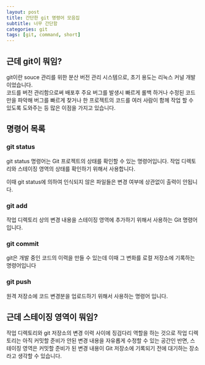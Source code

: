 ```yaml
---
layout: post
title: 간단한 git 명령어 모음집
subtitle: 너무 간단함
categories: git
tags: [git, command, short]
---
```


## 근데 git이 뭐임?

git이란 souce 관리를 위한 분산 버전 관리 시스템으로, 초기 용도는 리눅스 커널 개발이었습니다.  
코드를 버전 관리함으로써 배포후 주요 버그를 발생시 빠르게 롤백 하거나 수정된 코드만을 파악해 버그를 빠르게 찾거나 한 프로젝트의 코드를 여러 사람이 함께 작업 할 수 있도록 도와주는 등 많은 이점을 가지고 있습니다.

## 명령어 목록


### git status

git status 명령어는 Git 프로젝트의 상태를 확인할 수 있는 명령어입니다. 작업 디렉토리와 스테이징 영역의 상태를 확인하기 위해서 사용합니다.

이때 git status에 의하여 인식되지 않은 파일들은 변경 여부에 상관없이 출력이 안됩니다.

### git add

작업 디렉토리 상의 변경 내용을 스테이징 영역에 추가하기 위해서 사용하는 Git 명령어입니다.

### git commit

git은 개발 중인 코드의 이력을 만들 수 있는데 이때 그 변화를 로컬 저장소에 기록하는 명령어입니다

### git push

원격 저장소에 코드 변경분을 업로드하기 위해서 사용하는 명령어 입니다.

## 근데 스테이징 영역이 뭐임?

작업 디렉토리와 git 저장소의 변경 이력 사이에 징검다리 역할을 하는 것으로 작업 디렉토리는 아직 커밋할 준비가 안된 변경 내용을 자유롭게 수정할 수 있는 공간인 반면, 스테이징 영역은 커밋할 준비가 된 변경 내용이 Git 저장소에 기록되기 전에 대기하는 장소라고 생각할 수 있습니다.

